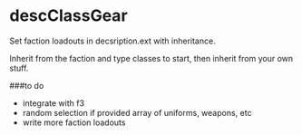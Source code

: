 # descClassGear
Set faction loadouts in decsription.ext with inheritance.

Inherit from the faction and type classes to start, then inherit from your own stuff.

###to do
- integrate with f3
- random selection if provided array of uniforms, weapons, etc
- write more faction loadouts
